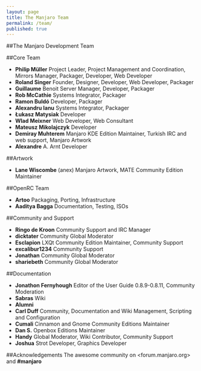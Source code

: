 ```yaml
---
layout: page
title: The Manjaro Team
permalink: /team/
published: true
---
```


##The Manjaro Development Team

##Core Team

* **Philip Müller** Project Leader, Project Management and Coordination, Mirrors Manager, Packager, Developer, Web Developer
* **Roland Singer** Founder, Designer, Developer, Web Developer, Packager
* **Guillaume** Benoit Server Manager, Developer, Packager
* **Rob McCathie** Systems Integrator, Packager
* **Ramon Buldó** Developer, Packager
* **Alexandru Ianu** Systems Integrator, Packager
* **Łukasz Matysiak** Developer
* **Wlad Meixner** Web Developer, Web Consultant
* **Mateusz Mikolajczyk** Developer
* **Demiray Muhterem** Manjaro KDE Edition Maintainer, Turkish IRC and web support, Manjaro Artwork
* **Alexandre** A. Arnt Developer

##Artwork
* **Lane Wiscombe** (anex) Manjaro Artwork, MATE Community Edition Maintainer

##OpenRC Team
* **Artoo** Packaging, Porting, Infrastructure
* **Aaditya Bagga** Documentation, Testing, ISOs

##Community and Support
* **Ringo de Kroon** Community Support and IRC Manager
* **dicktater** Community Global Moderator
* **Esclapion** LXQt Community Edition Maintainer, Community Support
* **excalibur1234** Community Support
* **Jonathan** Community Global Moderator
* **shariebeth** Community Global Moderator

##Documentation
* **Jonathon Fernyhough** Editor of the User Guide 0.8.9-0.8.11, Community Moderation
* **Sabras** Wiki
* **Alumni**
* **Carl Duff** Community, Documentation and Wiki Management, Scripting and Configuration
* **Cumali** Cinnamon and Gnome Community Editions Maintainer
* **Dan S.** Openbox Editions Maintainer
* **Handy** Global Moderator, Wiki Contributor, Community Support
* **Joshua** Strot Developer, Graphics Developer

##Acknowledgements
The awesome community on <forum.manjaro.org> and **#manjaro**
